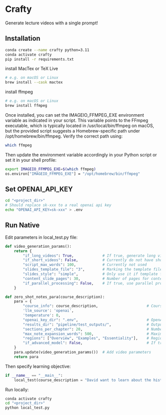 # Crafty
Generate lecture videos with a single prompt!

## Installation

```bash
conda create --name crafty python=3.11
conda activate crafty
pip install -r requirements.txt
```

install MacTex or TeX Live

```bash
# e.g. on macOS or Linux
brew install --cask mactex
```

install ffmpeg

```bash
# e.g. on macOS or Linux
brew install ffmpeg
```

Once installed, you can set the IMAGEIO_FFMPEG_EXE environment variable as indicated in your script. This variable points to the FFmpeg executable, which is typically located in /usr/local/bin/ffmpeg on macOS, but the provided script suggests a Homebrew-specific path under /opt/homebrew/bin/ffmpeg. Verify the correct path using:

```bash
which ffmpeg
```

Then update the environment variable accordingly in your Python script or set it in your shell profile:

```bash
export IMAGEIO_FFMPEG_EXE=$(which ffmpeg)
os.environ["IMAGEIO_FFMPEG_EXE"] = "/opt/homebrew/bin/ffmpeg"
```

## Set OPENAI_API_KEY

```bash
cd "<project_dir>"
# Should replace sk-xxx to a real openai api key
echo "OPENAI_API_KEY=sk-xxx" > .env
```

## Run Native

Edit parameters in local_test.py file:

```python
def video_generation_params():
    return {
        "if_long_videos": True,             # If true, generate long videos
        "if_short_videos": False,           # Currently do not have short videos
        "script_max_words": 100,            # Currently not used
        "slides_template_file": "3",        # Marking the template file under the folder "templates". User can put their own template file name.
        "slides_style": "simple",           # Only use it if template file is not provided
        "content_slide_pages": 30,          # Number of pages for content slides
        "if_parallel_processing": False,    # If true, use parallel processing (chapters) for video generation
    }

def zero_shot_notes_para(course_description):
    para = {
        "course_info": course_description,                      # Course description
        'llm_source': 'openai',
        'temperature': 0,
        "openai_key_dir": ".env",                               # OpenAI key directory
        "results_dir": "pipeline/test_outputs/",                # Output directory
        "sections_per_chapter": 20,                             # Number of sections per chapter
        "max_note_expansion_words": 500,                        # Maximum number of words for note expansion
        "regions": ["Overview", "Examples", "Essentiality"],    # Regions for note expansion
        "if_advanced_model": False,                             # If true, use advanced model for note expansion (more expensive!)
    }
    para.update(video_generation_params())  # Add video parameters
    return para
```

Then specify learning objective:

```python
if __name__ == "__main__":
    local_test(course_description = "David want to learn about the history of the United States!")
```

Run locally:

```bash
conda activate crafty
cd "<project_dir>"
python local_test.py
```
